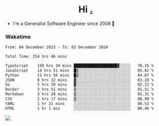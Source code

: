 <h1 align="center">Hi <a href="https://www.hackerrank.com/erasmosaraujo">.</a></h1>
 
- I'm a Generalist Software Engineer  since 2008 🚀
<!--  
<p align="left">
  <a href="https://github.com/erasmosoares/github-readme-stats">
    <img
      align="center"
      src="https://github-readme-stats.vercel.app/api/top-langs/?username=erasmosoares&theme=radical&layout=compact"
    />
  </a>
  <a href="https://github.com/erasmosoares/github-readme-stats">
    [![Harlok's WakaTime stats](https://github-readme-stats.vercel.app/api/wakatime?username=ffflabs)](https://github.com/anuraghazra/github-readme-stats)
  </a>
</p>

<!--
 ### Repo 
 
<p align="left">
 <a href="https://github.com/erasmosoares/github-readme-stats">
    <img
      align="center"
      height="165"
      src="https://github-readme-stats.vercel.app/api/pin?username=erasmosoares&repo=sample-node&title_color=fff&icon_color=f9f9f9&text_color=9f9f9f&bg_color=151515"
    />
  </a>
  <a href="https://github.com/erasmosoares/github-readme-stats">
    <img
      align="center"
      height="165"
      src="https://github-readme-stats.vercel.app/api/pin?username=erasmosoares&repo=sample-node&title_color=fff&icon_color=f9f9f9&text_color=9f9f9f&bg_color=151515"
    />
  </a>
</p>
-->

 ### Wakatime 

<!--START_SECTION:waka-->

```txt
From: 04 December 2023 - To: 03 December 2024

Total Time: 254 hrs 46 mins

TypeScript    199 hrs 34 mins ███████████████████▓░░░░░   78.15 %
JavaScript    14 hrs 51 mins  █▒░░░░░░░░░░░░░░░░░░░░░░░   05.82 %
Python        11 hrs 56 mins  █▒░░░░░░░░░░░░░░░░░░░░░░░   04.67 %
JSON          8 hrs 22 mins   ▓░░░░░░░░░░░░░░░░░░░░░░░░   03.28 %
Go            5 hrs 39 mins   ▓░░░░░░░░░░░░░░░░░░░░░░░░   02.22 %
Docker        3 hrs 51 mins   ▒░░░░░░░░░░░░░░░░░░░░░░░░   01.51 %
Markdown      3 hrs 20 mins   ▒░░░░░░░░░░░░░░░░░░░░░░░░   01.31 %
CSV           2 hrs 17 mins   ▒░░░░░░░░░░░░░░░░░░░░░░░░   00.90 %
YAML          1 hr 21 mins    ░░░░░░░░░░░░░░░░░░░░░░░░░   00.53 %
HTML          1 hr 1 min      ░░░░░░░░░░░░░░░░░░░░░░░░░   00.40 %
```

<!--END_SECTION:waka-->

![](https://komarev.com/ghpvc/?username=erasmosoares&color=brightgreen)
